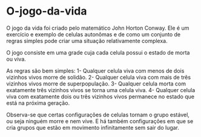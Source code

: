 # O-jogo-da-vida

O jogo da vida foi criado pelo matemático John Horton Conway. Ele é um exercício e exemplo de celulas autonômas e de como um conjunto de regras simples pode criar uma situação relativamente complexa.

O jogo consiste em uma grade cuja cada celula possui o estado de morta ou viva.

As regras são bem simples:
  1- Qualquer celula viva com menos de dois vizinhos vivos morre de solidão.
  2- Qualquer celula viva com mais de três vizinhos vivos morre de superpopulação.
  3- Qualquer celula morta com exatamente três vizinhos vivos se torna uma celula viva.
  4- Qualquer celula viva com exatamente dois ou três vizinhos vivos permanece no estado que está na próxima geração.
  
Observa-se que certas configurações de celulas tornam o grupo estável, ou seja ninguém morre e nem vive. E há também configurações em que se cria grupos que estão em movimento infinitamente sem sair do lugar.
